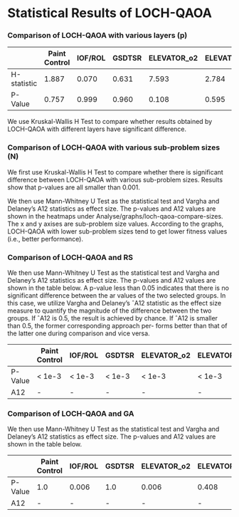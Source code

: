 # Statistical Results of LOCH-QAOA
### Comparison of LOCH-QAOA with various layers (p)

|             | Paint Control | IOF/ROL | GSDTSR | ELEVATOR_o2 | ELEVATOR_o3 |
|-------------|---------------|---------|--------|-------------|-------------|
| H-statistic | 1.887         | 0.070   | 0.631  | 7.593       | 2.784       |
| P-Value     | 0.757         | 0.999   | 0.960  | 0.108       | 0.595       |

We use Kruskal-Wallis H Test to compare whether results obtained by LOCH-QAOA with different layers have significant difference.

### Comparison of LOCH-QAOA with various sub-problem sizes (N)
We first use Kruskal-Wallis H Test to compare whether there is significant difference between LOCH-QAOA with various sub-problem sizes. Results show that p-values are all smaller than 0.001.

We then use Mann-Whitney U Test as the statistical test and Vargha and Delaney’s A12 statistics as effect size. The p-values and A12 values are shown in the heatmaps under Analyse/graphs/loch-qaoa-compare-sizes. The x and y axises are sub-problem size values.
According to the graphs, LOCH-QAOA with lower sub-problem sizes tend to get lower fitness values (i.e., better performance).

### Comparison of LOCH-QAOA and RS
We then use Mann-Whitney U Test as the statistical test and Vargha and Delaney’s A12 statistics as effect size. The p-values and A12 values are shown in the table below. A p-value less than 0.05 indicates
that there is no significant difference between the ar values
of the two selected groups. In this case, we utilize Vargha
and Delaney’s ˆA12 statistic as the effect size measure to
quantify the magnitude of the difference between the two
groups. If ˆA12 is 0.5, the result is achieved by chance. If ˆA12
is smaller than 0.5, the former corresponding approach per-
forms better than that of the latter one during comparison
and vice versa.

|         | Paint Control | IOF/ROL | GSDTSR | ELEVATOR_o2 | ELEVATOR_o3 |
|---------|---------------|---------|--------|-------------|-------------|
| P-Value | < 1e-3        | < 1e-3   | < 1e-3    | < 1e-3       | < 1e-3       |
| A12     | -             | -       | -      | -           | -           |

### Comparison of LOCH-QAOA and GA
We then use Mann-Whitney U Test as the statistical test and Vargha and Delaney’s A12 statistics as effect size. The p-values and A12 values are shown in the table below.

|         | Paint Control | IOF/ROL | GSDTSR | ELEVATOR_o2 | ELEVATOR_o3 |
|---------|---------------|---------|--------|-------------|-------------|
| P-Value | 1.0           | 0.006   | 1.0    | 0.006       | 0.408       |
| A12     | -             | -       | -      | -           | -           |
